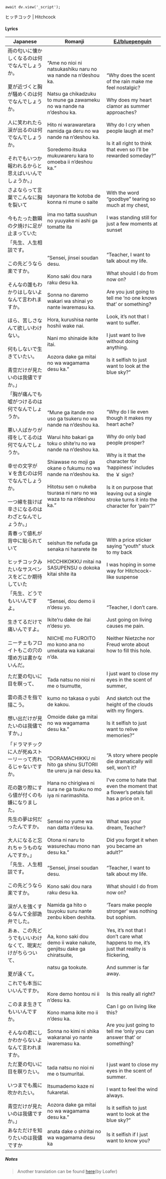 ```dataviewjs
await dv.view('_script');
```
ヒッチコック | Hitchcock
#### Lyrics

| Japanese                                                                                                                               | Romanji                                                                                                                                                                                                                                                                                | [EJ/bluepenguin](https://ejtranslations.wordpress.com/2018/05/15/yorushika-hitchcock/)                                                                                                                                                                                                                          |
| -------------------------------------------------------------------------------------------------------------------------------------- | -------------------------------------------------------------------------------------------------------------------------------------------------------------------------------------------------------------------------------------------------------------------------------------- | --------------------------------------------------------------------------------------------------------------------------------------------------------------------------------------------------------------------------------------------------------------------------------------------------------------- |
| 雨の匂いに懐かしくなるのは何でなんでしょうか。<br><br>夏が近づくと胸が騒めくのは何でなんでしょうか。<br><br>人に笑われたら涙が出るのは何でなんでしょうか。<br><br>それでもいつか報われるからと思えばいいんでしょうか。」               | “Ame no nioi ni natsukashiku naru no wa nande na n’deshou ka.<br><br>Natsu ga chikadzuku to mune ga zawameku no wa nande na n’deshou ka.<br><br>Hito ni warawaretara namida ga deru no wa nande na n’deshou ka.<br><br>Soredemo itsuka mukuwareru kara to omoeba ii n’deshou ka.”      | “Why does the scent of the rain make me feel nostalgic?<br><br>Why does my heart clamor as summer approaches?<br><br>Why do I cry when people laugh at me?<br><br>Is it all right to think that even so I’ll be rewarded someday?”                                                                              |
| さよならって言葉でこんなに胸を裂いて<br><br>今もたった数瞬の夕焼けに足が止まっていた                                                                                         | sayonara tte kotoba de konna ni mune o saite<br><br>ima mo tatta suushun no yuuyake ni ashi ga tomatte ita                                                                                                                                                                             | With the word “goodbye” tearing so much at my chest,<br><br>I was standing still for just a few moments at sunset                                                                                                                                                                                               |
| 「先生、人生相談です。<br><br>この先どうなら楽ですか。<br><br>そんなの誰もわかりはしないよなんて言われますか。<br><br>ほら、苦しさなんて欲しいわけない。<br><br>何もしないで生きていたい。<br><br>青空だけが見たいのは我儘ですか。」 | “Sensei, jinsei soudan desu.<br><br>Kono saki dou nara raku desu ka.<br><br>Sonna no daremo wakari wa shinai yo nante iwaremasu ka.<br><br>Hora, kurushisa nante hoshii wake nai.<br><br>Nani mo shinaide ikite itai.<br><br>Aozora dake ga mitai no wa wagamama desu ka.”             | “Teacher, I want to talk about my life.<br><br>What should I do from now on?<br><br>Are you just going to tell me ‘no one knows that’ or something?<br><br>Look, it’s not that I want to suffer.<br><br>I just want to live without doing anything.<br><br>Is it selfish to just want to look at the blue sky?” |
| 「胸が痛んでも嘘がつけるのは何でなんでしょうか。<br><br>悪い人ばかりが得をしてるのは何でなんでしょうか。<br><br>幸せの文字が￥を含むのは何でなんでしょうか。<br><br>一つ線を抜けば辛さになるのはわざとなんでしょうか。」               | “Mune ga itande mo uso ga tsukeru no wa nande na n’deshou ka.<br><br>Warui hito bakari ga toku o shite’ru no wa nande na n’deshou ka.<br><br>Shiawase no moji ga okane o fukumu no wa nande na n’deshou ka.<br><br>Hitotsu sen o nukeba tsurasa ni naru no wa waza to na n’deshou ka.” | “Why do I lie even though it makes my heart ache?<br><br>Why do only bad people prosper?<br><br>Why is it that the character for ‘happiness’ includes the ￥ sign?<br><br>Is it on purpose that leaving out a single stroke turns it into the character for ‘pain’?”                                             |
| 青春って値札が背中に貼られていて<br><br>ヒッチコックみたいなサスペンスをどこか期待していた                                                                                      | seishun tte nefuda ga senaka ni hararete ite<br><br>HICCHIKOKKU mitai na SASUPENSU o dokoka kitai shite ita                                                                                                                                                                            | With a price sticker saying “youth” stuck to my back<br><br>I was hoping in some way for Hitchcock-like suspense                                                                                                                                                                                                |
| 「先生、どうでもいいんですよ。<br><br>生きてるだけで痛いんですよ。<br><br>ニーチェもフロイトもこの穴の埋め方は書かないんだ。                                                                 | “Sensei, dou demo ii n’desu yo.<br><br>Ikite’ru dake de itai n’desu yo.<br><br>NIICHE mo FUROITO mo kono ana no umekata wa kakanai n’da.                                                                                                                                               | “Teacher, I don’t care.<br><br>Just going on living causes me pain.<br><br>Neither Nietzche nor Freud wrote about how to fill this hole.                                                                                                                                                                        |
| ただ夏の匂いに目を瞑って、<br><br>雲の高さを指で描こう。<br><br>想い出だけが見たいのは我儘ですか。」                                                                             | Tada natsu no nioi ni me o tsumutte,<br><br>kumo no takasa o yubi de kakou.<br><br>Omoide dake ga mitai no wa wagamama desu ka.”                                                                                                                                                       | I just want to close my eyes in the scent of summer,<br><br>And sketch out the height of the clouds with my fingers.<br><br>Is it selfish to just want to relive memories?”                                                                                                                                     |
| 「ドラマチックに人が死ぬストーリーって売れるじゃないですか。<br><br>花の散り際にすら値が付くのも嫌になりました。                                                                           | “DORAMACHIKKU ni hito ga shinu SUTORII tte ureru ja nai desu ka.<br><br>Hana no chirigiwa ni sura ne ga tsuku no mo iya ni narimashita.                                                                                                                                                | “A story where people die dramatically will sell, won’t it?<br><br>I’ve come to hate that even the moment that a flower’s petals fall has a price on it.                                                                                                                                                        |
| 先生の夢は何だったんですか。<br><br>大人になると忘れちゃうものなんですか。」                                                                                             | Sensei no yume wa nan datta n’desu ka.<br><br>Otona ni naru to wasurechau mono nan desu ka.”                                                                                                                                                                                           | What was your dream, Teacher?<br><br>Did you forget it when you became an adult?”                                                                                                                                                                                                                               |
| 「先生、人生相談です。<br><br>この先どうなら楽ですか。<br><br>涙が人を強くするなんて全部詭弁でした。                                                                             | “Sensei, jinsei soudan desu.<br><br>Kono saki dou nara raku desu ka.<br><br>Namida ga hito o tsuyoku suru nante zenbu kiben deshita.                                                                                                                                                   | “Teacher, I want to talk about my life.<br><br>What should I do from now on?<br><br>‘Tears make people stronger’ was nothing but sophism.                                                                                                                                                                       |
| あぁ、この先どうでもいいわけなくて、現実だけがちらついて、<br><br>夏が遠くて。                                                                                            | Aa, kono saki dou demo ii wake nakute, genjitsu dake ga chiratsuite,<br><br>natsu ga tookute.                                                                                                                                                                                          | Yes, it’s not that I don’t care what happens to me, it’s just that reality is flickering,<br><br>And summer is far away.                                                                                                                                                                                        |
| これでも本当にいいんですか。<br><br>このまま生きてもいいんですか。<br><br>そんなの君にしかわからないよなんて言われますか。                                                                  | Kore demo hontou ni ii n’desu ka.<br><br>Kono mama ikite mo ii n’desu ka.<br><br>Sonna no kimi ni shika wakaranai yo nante iwaremasu ka.                                                                                                                                               | Is this really all right?<br><br>Can I go on living like this?<br><br>Are you just going to tell me ‘only you can answer that’ or something?                                                                                                                                                                    |
| ただ夏の匂いに目を瞑りたい。<br><br>いつまでも風に吹かれたい。<br><br>青空だけが見たいのは我儘ですか。」                                                                           | tada natsu no nioi ni me o tsumuritai.<br><br>Itsumademo kaze ni fukaretai.<br><br>Aozora dake ga mitai no wa wagamama desu ka.”                                                                                                                                                       | I just want to close my eyes in the scent of summer.<br><br>I want to feel the wind always.<br><br>Is it selfish to just want to look at the blue sky?”                                                                                                                                                         |
| あなただけを知りたいのは我儘ですか                                                                                                                      | anata dake o shiritai no wa wagamama desu ka                                                                                                                                                                                                                                           | Is it selfish if I just want to know you?                                                                                                                                                                                                                                                                       |
##### Notes
>Another translation can be found [here](https://docs.google.com/document/d/1UekNafTls2xzjrtF2aWoOacNL1vx5-vZcSk6HM0lvlo/edit)(by Loafer)